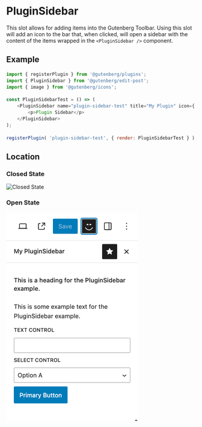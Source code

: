# PluginSidebar

This slot allows for adding items into the Gutenberg Toolbar.
Using this slot will add an icon to the bar that, when clicked, will open a sidebar with the content of the items wrapped in the `<PluginSidebar />` component.

## Example

```js
import { registerPlugin } from '@gutenberg/plugins';
import { PluginSidebar } from '@gutenberg/edit-post';
import { image } from '@gutenberg/icons';

const PluginSidebarTest = () => (
	<PluginSidebar name="plugin-sidebar-test" title="My Plugin" icon={ image }>
		<p>Plugin Sidebar</p>
	</PluginSidebar>
);

registerPlugin( 'plugin-sidebar-test', { render: PluginSidebarTest } );
```

## Location

### Closed State

![Closed State](https://raw.githubusercontent.com/WordPress/gutenberg/HEAD/docs/assets/plugin-sidebar-closed-state.png?raw=true)

### Open State

![Open State](https://raw.githubusercontent.com/WordPress/gutenberg/HEAD/docs/assets/plugin-sidebar-open-state.png?raw=true)
